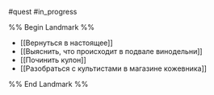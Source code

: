 #quest #in_progress

%% Begin Landmark %%
- [[Вернуться в настоящее]]
- [[Выяснить, что происходит в подвале винодельни]]
- [[Починить кулон]]
- [[Разобраться с культистами в магазине кожевника]]

%% End Landmark %%
